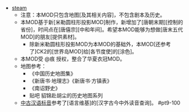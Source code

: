 - [steam](https://steamcommunity.com/sharedfiles/filedetails/?id=2389456906&searchtext=tang)
    - 注意：本MOD只包含地图[及其相关内容]，不包含剧本及历史。
    - 本MOD基于新[米勒圆柱形投影MOD]制作，新增加了[唐朝末期][控制的省份]，时间点在[唐僖宗][中和年间]。希望本MOD能够为想做[唐末五代MOD]的朋友[提供素材]。
        - 除新米勒圆柱形投影MOD为本MOD的基础外，本MOD[还参考了]CK2的[世界岛MOD]给[各节度使]的[涂色]。
    - 本MOD受 @痕 授权，整合了华夏衣冠MOD。
    - 地图参考：
        - 《中国历史地图集》
        - 《新唐书·地理志》《新唐书·方镇表》
        - 《南诏野史》
        - 贴吧 貂锦赴胡尘的历史地图系列
    - [中古汉语标音](https://steamcommunity.com/sharedfiles/filedetails/?id=2389456906&searchtext=miller)参考了[语言维基]的[汉字古今中外读音查询]。 #pt9-100
